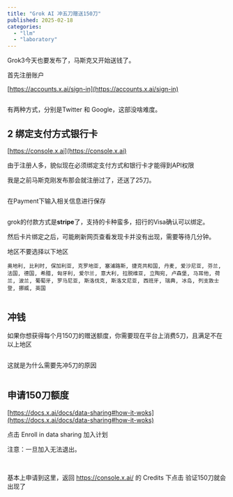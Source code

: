 ```yaml
---
title: "Grok AI 冲五刀赠送150刀"
published: 2025-02-18
categories: 
  - "llm"
  - "laboratory"
---
```


Grok3今天也要发布了，马斯克又开始送钱了。

首先注册账户

[https://accounts.x.ai/sign-in](https://accounts.x.ai/sign-in)

<picture>
    <source srcset="https://s3.catcat.blog/images/2025/02/image.avif" type="image/avif">
    <source srcset="https://s3.catcat.blog/images/2025/02/image.webp" type="image/webp">
    <img src="https://s3.catcat.blog/images/2025/02/image.jpg" alt="" loading="lazy">
</picture>

有两种方式，分别是Twitter 和 Google，这部没啥难度。

## 2 绑定支付方式银行卡

[https://console.x.ai](https://console.x.ai)

由于注册人多，貌似现在必须绑定支付方式和银行卡才能得到API权限

我是之前马斯克刚发布那会就注册过了，还送了25刀。

<picture>
    <source srcset="https://s3.catcat.blog/images/2025/02/image-1.avif" type="image/avif">
    <source srcset="https://s3.catcat.blog/images/2025/02/image-1.webp" type="image/webp">
    <img src="https://s3.catcat.blog/images/2025/02/image-1.jpg" alt="" loading="lazy">
</picture>

在Payment下输入相关信息进行保存

<picture>
    <source srcset="https://s3.catcat.blog/images/2025/02/image-2.avif" type="image/avif">
    <source srcset="https://s3.catcat.blog/images/2025/02/image-2.webp" type="image/webp">
    <img src="https://s3.catcat.blog/images/2025/02/image-2.jpg" alt="" loading="lazy">
</picture>

grok的付款方式是**stripe**了，支持的卡种蛮多，招行的Visa确认可以绑定。

然后卡片绑定之后，可能刷新网页查看发现卡并没有出现，需要等待几分钟。

地区不要选择以下地区

```shell
奥地利, 比利时, 保加利亚, 克罗地亚, 塞浦路斯, 捷克共和国, 丹麦, 爱沙尼亚, 芬兰, 法国, 德国, 希腊, 匈牙利, 爱尔兰, 意大利, 拉脱维亚, 立陶宛, 卢森堡, 马耳他, 荷兰, 波兰, 葡萄牙, 罗马尼亚, 斯洛伐克, 斯洛文尼亚, 西班牙, 瑞典, 冰岛, 列支敦士登, 挪威, 英国
```

<picture>
    <source srcset="https://s3.catcat.blog/images/2025/02/image-3.avif" type="image/avif">
    <source srcset="https://s3.catcat.blog/images/2025/02/image-3.webp" type="image/webp">
    <img src="https://s3.catcat.blog/images/2025/02/image-3.jpg" alt="" loading="lazy">
</picture>

## 冲钱

如果你想获得每个月150刀的赠送额度，你需要现在平台上消费5刀，且满足不在以上地区

<picture>
    <source srcset="https://s3.catcat.blog/images/2025/02/image-5.avif" type="image/avif">
    <source srcset="https://s3.catcat.blog/images/2025/02/image-5.webp" type="image/webp">
    <img src="https://s3.catcat.blog/images/2025/02/image-5.jpg" alt="" loading="lazy">
</picture>

这就是为什么需要先冲5刀的原因

<picture>
    <source srcset="https://s3.catcat.blog/images/2025/02/image-4.avif" type="image/avif">
    <source srcset="https://s3.catcat.blog/images/2025/02/image-4.webp" type="image/webp">
    <img src="https://s3.catcat.blog/images/2025/02/image-4.jpg" alt="" loading="lazy">
</picture>

## 申请150刀额度

[https://docs.x.ai/docs/data-sharing#how-it-woks](https://docs.x.ai/docs/data-sharing#how-it-woks)

点击 Enroll in data sharing 加入计划

注意：一旦加入无法退出。

<picture>
    <source srcset="https://s3.catcat.blog/images/2025/02/image-6.avif" type="image/avif">
    <source srcset="https://s3.catcat.blog/images/2025/02/image-6.webp" type="image/webp">
    <img src="https://s3.catcat.blog/images/2025/02/image-6.jpg" alt="" loading="lazy">
</picture>

<picture>
    <source srcset="https://s3.catcat.blog/images/2025/02/image-7.avif" type="image/avif">
    <source srcset="https://s3.catcat.blog/images/2025/02/image-7.webp" type="image/webp">
    <img src="https://s3.catcat.blog/images/2025/02/image-7.jpg" alt="" loading="lazy">
</picture>

基本上申请到这里，返回 https://console.x.ai/ 的 Credits 下点击 验证150刀就会出现了

<picture>
    <source srcset="https://s3.catcat.blog/images/2025/02/image-8.avif" type="image/avif">
    <source srcset="https://s3.catcat.blog/images/2025/02/image-8.webp" type="image/webp">
    <img src="https://s3.catcat.blog/images/2025/02/image-8.jpg" alt="" loading="lazy">
</picture>

